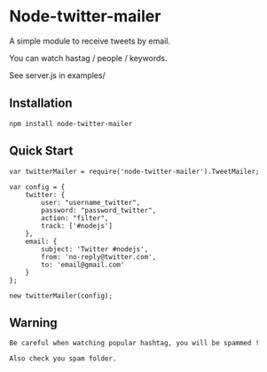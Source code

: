 
# Node-twitter-mailer
      
  A simple module to receive tweets by email.

  You can watch hastag / people / keywords.

  See server.js in examples/

## Installation

    npm install node-twitter-mailer

## Quick Start

	var twitterMailer = require('node-twitter-mailer').TweetMailer;

	var config = {
		twitter: {
			user: "username_twitter",
			password: "password_twitter",
			action: "filter",
			track: ['#nodejs']
		},
		email: {
			subject: 'Twitter #nodejs',
			from: 'no-reply@twitter.com',
			to: 'email@gmail.com'
		}
	};

	new twitterMailer(config);

## Warning

	Be careful when watching popular hashtag, you will be spammed !

	Also check you spam folder.